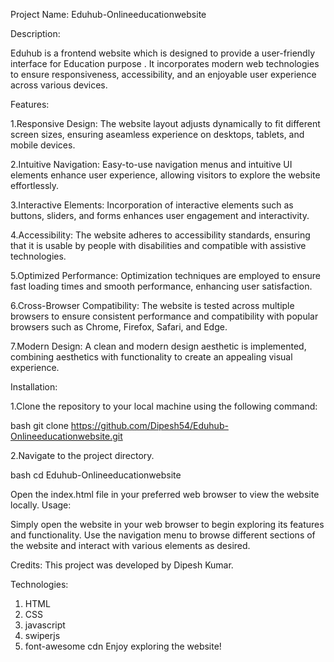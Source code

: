 Project Name: Eduhub-Onlineeducationwebsite

Description:

Eduhub is a frontend website which is designed to provide a user-friendly interface for Education purpose . It incorporates modern web technologies to ensure responsiveness, accessibility, and an enjoyable user experience across various devices.

Features:

1.Responsive Design: The website layout adjusts dynamically to fit different screen sizes, ensuring aseamless experience on desktops, tablets, and mobile devices.

2.Intuitive Navigation: Easy-to-use navigation menus and intuitive UI elements enhance user experience, allowing visitors to explore the website effortlessly.

3.Interactive Elements: Incorporation of interactive elements such as buttons, sliders, and forms enhances user engagement and interactivity.

4.Accessibility: The website adheres to accessibility standards, ensuring that it is usable by people with disabilities and compatible with assistive technologies.

5.Optimized Performance: Optimization techniques are employed to ensure fast loading times and smooth performance, enhancing user satisfaction.

6.Cross-Browser Compatibility: The website is tested across multiple browsers to ensure consistent performance and compatibility with popular browsers such as Chrome, Firefox, Safari, and Edge.

7.Modern Design: A clean and modern design aesthetic is implemented, combining aesthetics with functionality to create an appealing visual experience.

Installation:

1.Clone the repository to your local machine using the following command:

bash
git clone https://github.com/Dipesh54/Eduhub-Onlineeducationwebsite.git


2.Navigate to the project directory.

bash
cd Eduhub-Onlineeducationwebsite


Open the index.html file in your preferred web browser to view the website locally.
Usage:

Simply open the website in your web browser to begin exploring its features and functionality. Use the navigation menu to browse different sections of the website and interact with various elements as desired.

Credits: This project was developed by Dipesh Kumar.

Technologies:

1. HTML
2. CSS
3. javascript
4. swiperjs
5. font-awesome cdn
Enjoy exploring the website!